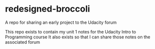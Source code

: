 # redesigned-broccoli
A repo for sharing an early project to the Udacity forum

This repo exists to contain my unit 1 notes for the Udacity Intro to Programming course
It also exists so that I can share those notes on the associated forum

